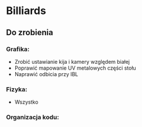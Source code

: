 # Billiards

## Do zrobienia

### Grafika:
- Zrobić ustawianie kija i kamery względem białej
- Poprawić mapowanie UV metalowych części stołu
- Naprawić odbicia przy IBL

### Fizyka:
- Wszystko

### Organizacja kodu:
